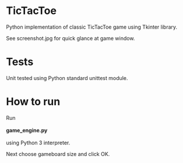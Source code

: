 # TicTacToe
Python implementation of classic TicTacToe game using Tkinter library.

See screenshot.jpg for quick glance at game window.

# Tests
Unit tested using Python standard unittest module.

# How to run
Run\
\
**game_engine.py** \
\
using Python 3 interpreter.

Next choose gameboard size and click OK.
